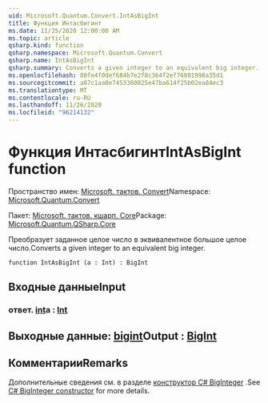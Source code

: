 ```yaml
---
uid: Microsoft.Quantum.Convert.IntAsBigInt
title: Функция Интасбигинт
ms.date: 11/25/2020 12:00:00 AM
ms.topic: article
qsharp.kind: function
qsharp.namespace: Microsoft.Quantum.Convert
qsharp.name: IntAsBigInt
qsharp.summary: Converts a given integer to an equivalent big integer.
ms.openlocfilehash: 80fe4f0def684b7e2f8c364f2ef76801998a35d1
ms.sourcegitcommit: a87c1aa8e7453360025e47ba614f25b02ea84ec3
ms.translationtype: MT
ms.contentlocale: ru-RU
ms.lasthandoff: 11/26/2020
ms.locfileid: "96214132"
---
```

# <a name="intasbigint-function"></a><span data-ttu-id="429fa-102">Функция Интасбигинт</span><span class="sxs-lookup"><span data-stu-id="429fa-102">IntAsBigInt function</span></span>

<span data-ttu-id="429fa-103">Пространство имен: [Microsoft. тактов. Convert](xref:Microsoft.Quantum.Convert)</span><span class="sxs-lookup"><span data-stu-id="429fa-103">Namespace: [Microsoft.Quantum.Convert](xref:Microsoft.Quantum.Convert)</span></span>

<span data-ttu-id="429fa-104">Пакет: [Microsoft. тактов. кшарп. Core](https://nuget.org/packages/Microsoft.Quantum.QSharp.Core)</span><span class="sxs-lookup"><span data-stu-id="429fa-104">Package: [Microsoft.Quantum.QSharp.Core](https://nuget.org/packages/Microsoft.Quantum.QSharp.Core)</span></span>


<span data-ttu-id="429fa-105">Преобразует заданное целое число в эквивалентное большое целое число.</span><span class="sxs-lookup"><span data-stu-id="429fa-105">Converts a given integer to an equivalent big integer.</span></span>

```qsharp
function IntAsBigInt (a : Int) : BigInt
```


## <a name="input"></a><span data-ttu-id="429fa-106">Входные данные</span><span class="sxs-lookup"><span data-stu-id="429fa-106">Input</span></span>

### <a name="a--int"></a><span data-ttu-id="429fa-107">ответ. [int](xref:microsoft.quantum.lang-ref.int)</span><span class="sxs-lookup"><span data-stu-id="429fa-107">a : [Int](xref:microsoft.quantum.lang-ref.int)</span></span>





## <a name="output--bigint"></a><span data-ttu-id="429fa-108">Выходные данные: [bigint](xref:microsoft.quantum.lang-ref.bigint)</span><span class="sxs-lookup"><span data-stu-id="429fa-108">Output : [BigInt](xref:microsoft.quantum.lang-ref.bigint)</span></span>



## <a name="remarks"></a><span data-ttu-id="429fa-109">Комментарии</span><span class="sxs-lookup"><span data-stu-id="429fa-109">Remarks</span></span>

<span data-ttu-id="429fa-110">Дополнительные сведения см. в разделе [конструктор C# BigInteger](https://docs.microsoft.com/dotnet/api/system.numerics.biginteger.-ctor?view=netframework-4.7.2#System_Numerics_BigInteger__ctor_System_Int64_) .</span><span class="sxs-lookup"><span data-stu-id="429fa-110">See [C# BigInteger constructor](https://docs.microsoft.com/dotnet/api/system.numerics.biginteger.-ctor?view=netframework-4.7.2#System_Numerics_BigInteger__ctor_System_Int64_) for more details.</span></span>